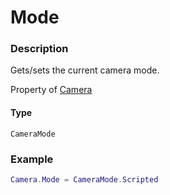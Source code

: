 # Mode
### Description
Gets/sets the current camera mode.

Property of [Camera](../../)

#### Type
`CameraMode`

### Example
```lua
Camera.Mode = CameraMode.Scripted
```
